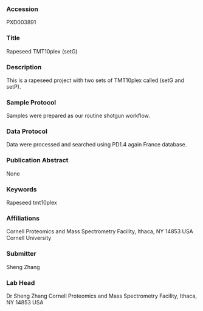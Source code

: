 ### Accession
PXD003891

### Title
Rapeseed TMT10plex (setG)

### Description
This is a rapeseed project with two sets of TMT10plex called (setG and setP).

### Sample Protocol
Samples were prepared as our routine shotgun workflow.

### Data Protocol
Data were processed and searched using PD1.4 again France database.

### Publication Abstract
None

### Keywords
Rapeseed tmt10plex

### Affiliations
Cornell Proteomics and Mass Spectrometry Facility, Ithaca, NY 14853 USA
Cornell University

### Submitter
Sheng Zhang

### Lab Head
Dr Sheng Zhang
Cornell Proteomics and Mass Spectrometry Facility, Ithaca, NY 14853 USA


